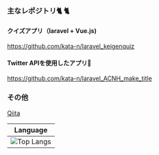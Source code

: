 ### 主なレポジトリ:cat2: :cat2:

#### クイズアプリ（laravel + Vue.js)

https://github.com/kata-n/laravel_keigenquiz

#### Twitter APIを使用したアプリ:deciduous_tree:

https://github.com/kata-n/laravel_ACNH_make_title

### その他

<a href="https://qiita.com/kata-n" target=”_blank”>Qiita</a>

|Language|
|:---:|
|![Top Langs](https://github-readme-stats.vercel.app/api/top-langs/?username=kata-n&layout=compact)|

